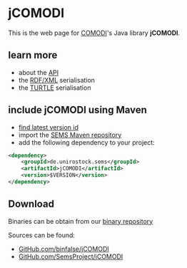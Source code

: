 jCOMODI 
========

This is the web page for [COMODI](http://sems.uni-rostock.de/trac/comodi/wiki)'s Java library **jCOMODI**.

learn more 
-----------

* about the [API](API)
* the [RDF/XML](ComodiSerialisation#RDF-XML) serialisation
* the [TURTLE](ComodiSerialisation#TURTLE) serialisation

include jCOMODI using Maven 
----------------------------

* [find latest version id](https://github.com/SemsProject/maven-repository/tree/releases/de/unirostock/sems/jCOMODI)
* import the [SEMS Maven repository](https://sems.uni-rostock.de/2013/10/maven-repository/)
* add the following dependency to your project:

```xml
<dependency>
    <groupId>de.unirostock.sems</groupId>
    <artifactId>jCOMODI</artifactId>
    <version>$VERSION</version>
</dependency>
```

Download
---------

Binaries can be obtain from our [binary repository](http://bin.sems.uni-rostock.de/jCOMODI)

Sources can be found:

* [GitHub.com/binfalse/jCOMODI](https://github.com/binfalse/jCOMODI)
* [GitHub.com/SemsProject/jCOMODI](https://github.com/SemsProject/jCOMODI)
